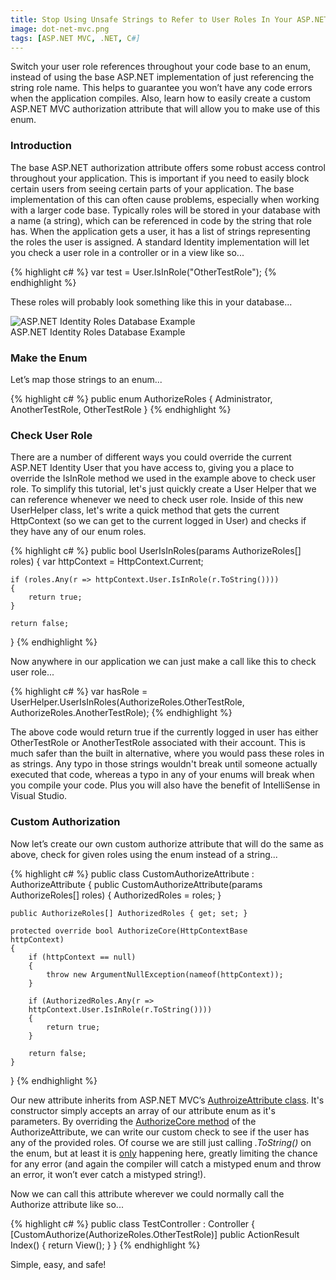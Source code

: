 ```yaml
---
title: Stop Using Unsafe Strings to Refer to User Roles In Your ASP.NET Application
image: dot-net-mvc.png
tags: [ASP.NET MVC, .NET, C#]
---
```


<p>Switch your user role references throughout your code base to an enum, instead of using the base ASP.NET implementation of just referencing the string role name. This helps to guarantee you won’t have any code errors when the application compiles. Also, learn how to easily create a custom ASP.NET MVC authorization attribute that will allow you to make use of this enum.</p>

### Introduction

<p>The base ASP.NET authorization attribute offers some robust access control throughout your application. This is important if you need to easily block certain users from seeing certain parts of your application. The base implementation of this can often cause problems, especially when working with a larger code base. Typically roles will be stored in your database with a name (a string), which can be referenced in code by the string that role has. When the application gets a user, it has a list of strings representing the roles the user is assigned. A standard Identity implementation will let you check a user role in a controller or in a view like so...</p>

{% highlight c# %}
var test = User.IsInRole("OtherTestRole");
{% endhighlight %}

These roles will probably look something like this in your database...

<div class="img-container">
    <img src="{{ "/assets/images/asp_net_authorize/DB_Roles_Example.png" | relative_url }}" alt="ASP.NET Identity Roles Database Example" class="article-image">
</div>
<div class="img-container img-caption">
    ASP.NET Identity Roles Database Example
</div>

### Make the Enum

<p>Let’s map those strings to an enum...</p>

{% highlight c# %}
public enum AuthorizeRoles
{
    Administrator,
    AnotherTestRole,
    OtherTestRole
}
{% endhighlight %}

### Check User Role

<p>There are a number of different ways you could override the current ASP.NET Identity User that you have access to, giving you a place to override the IsInRole method we used in the example above to check user role. To simplify this tutorial, let's just quickly create a User Helper that we can reference whenever we need to check user role. Inside of this new UserHelper class, let's write a quick method that gets the current HttpContext (so we can get to the current logged in User) and checks if they have any of our enum roles.</p>

{% highlight c# %}
public bool UserIsInRoles(params AuthorizeRoles[] roles)
{
    var httpContext = HttpContext.Current;

    if (roles.Any(r => httpContext.User.IsInRole(r.ToString())))
    {
        return true;
    }

    return false;
}
{% endhighlight %}

<p>Now anywhere in our application we can just make a call like this to check user role...</p>

{% highlight c# %}
var hasRole = UserHelper.UserIsInRoles(AuthorizeRoles.OtherTestRole, AuthorizeRoles.AnotherTestRole);
{% endhighlight %}

<p>The above code would return true if the currently logged in user has either OtherTestRole or AnotherTestRole associated with their account. This is much safer than the built in alternative, where you would pass these roles in as strings. Any typo in those strings wouldn't break until someone actually executed that code, whereas a typo in any of your enums will break when you compile your code. Plus you will also have the benefit of IntelliSense in Visual Studio.</p>

### Custom Authorization

<p>Now let’s create our own custom authorize attribute that will do the same as above, check for given roles using the enum instead of a string...</p>

{% highlight c# %}
public class CustomAuthorizeAttribute : AuthorizeAttribute
{
    public CustomAuthorizeAttribute(params AuthorizeRoles[] roles)
    {
        AuthorizedRoles = roles;
    }

    public AuthorizeRoles[] AuthorizedRoles { get; set; }

    protected override bool AuthorizeCore(HttpContextBase 
    httpContext)
    {
        if (httpContext == null)
        {
            throw new ArgumentNullException(nameof(httpContext));
        }

        if (AuthorizedRoles.Any(r => 
        httpContext.User.IsInRole(r.ToString())))
        {
            return true;
        }

        return false;
    }
}
{% endhighlight %}

<p>Our new attribute inherits from ASP.NET MVC’s <a href="https://docs.microsoft.com/en-us/previous-versions/aspnet/web-frameworks/dd460317(v=vs.118)" target="_blank">AuthroizeAttribute class</a>. It's constructor simply accepts an array of our attribute enum as it's parameters. By overriding the <a href="https://docs.microsoft.com/en-us/previous-versions/aspnet/web-frameworks/mt171834%28v%3dvs.118%29" target="_blank">AuthorizeCore method</a> of the AuthorizeAttribute, we can write our custom check to see if the user has any of the provided roles. Of course we are still just calling <em>.ToString()</em> on the enum, but at least it is <span style="text-decoration: underline;">only</span> happening here, greatly limiting the chance for any error (and again the compiler will catch a mistyped enum and throw an error, it won’t ever catch a mistyped string!).</p>

<p>Now we can call this attribute wherever we could normally call the Authorize attribute like so...</p>

{% highlight c# %}
public class TestController : Controller
{
    [CustomAuthorize(AuthorizeRoles.OtherTestRole)]
    public ActionResult Index()
    {
        return View();
    }
}
{% endhighlight %}

<p>Simple, easy, and safe!</p>